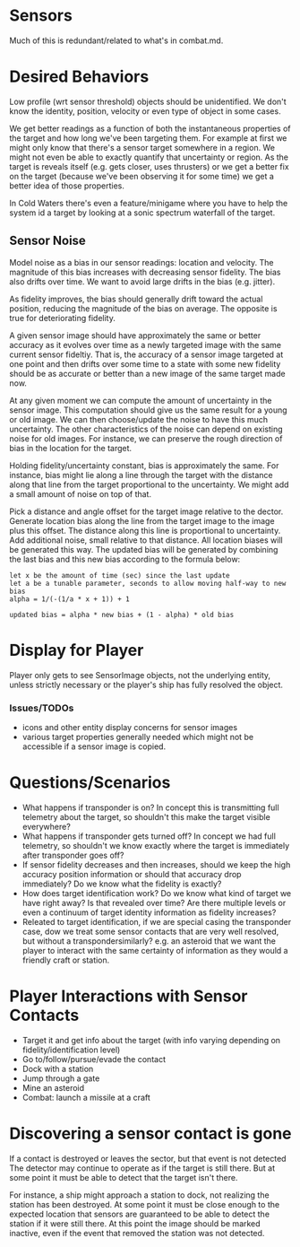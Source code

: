 Sensors
=======

Much of this is redundant/related to what's in combat.md.

# Desired Behaviors

Low profile (wrt sensor threshold) objects should be unidentified. We don't
know the identity, position, velocity or even type of object in some cases.

We get better readings as a function of both the instantaneous properties of
the target and how long we've been targeting them. For example at first we
might only know that there's a sensor target somewhere in a region. We might
not even be able to exactly quantify that uncertainty or region. As the target
is reveals itself (e.g. gets closer, uses thrusters) or we get a better fix on
the target (because we've been observing it for some time) we get a better idea
of those properties.

In Cold Waters there's even a feature/minigame where you have to help the
system id a target by looking at a sonic spectrum waterfall of the target.


## Sensor Noise

Model noise as a bias in our sensor readings: location and velocity. The
magnitude of this bias increases with decreasing sensor fidelity. The bias also
drifts over time. We want to avoid large drifts in the bias (e.g. jitter).

As fidelity improves, the bias should generally drift toward the actual
position, reducing the magnitude of the bias on average. The opposite is true
for deteriorating fidelity.

A given sensor image should have approximately the same or better accuracy as
it evolves over time as a newly targeted image with the same current sensor
fideltiy. That is, the accuracy of a sensor image targeted at one point and
then drifts over some time to a state with some new fidelity should be as
accurate or better than a new image of the same target made now.

At any given moment we can compute the amount of uncertainty in the sensor
image. This computation should give us the same result for a young or old
image. We can then choose/update the noise to have this much uncertainty. The
other characteristics of the noise can depend on existing noise for old images.
For instance, we can preserve the rough direction of bias in the location for
the target.

Holding fidelity/uncertainty constant, bias is approximately the same. For
instance, bias might lie along a line through the target with the distance
along that line from the target proportional to the uncertainty. We might add a
small amount of noise on top of that.

Pick a distance and angle offset for the target image relative to the dector.
Generate location bias along the line from the target image to the image plus
this offset. The distance along this line is proportional to uncertainty. Add
additional noise, small relative to that distance. All location biases will be
generated this way. The updated bias will be generated by combining the last
bias and this new bias according to the formula below:

```
let x be the amount of time (sec) since the last update
let a be a tunable parameter, seconds to allow moving half-way to new bias
alpha = 1/(-(1/a * x + 1)) + 1

updated bias = alpha * new bias + (1 - alpha) * old bias
```

# Display for Player

Player only gets to see SensorImage objects, not the underlying entity, unless
strictly necessary or the player's ship has fully resolved the object.

### Issues/TODOs
* icons and other entity display concerns for sensor images
* various target properties generally needed which might not be accessible if a
  sensor image is copied.

# Questions/Scenarios

* What happens if transponder is on? In concept this is transmitting full
  telemetry about the target, so shouldn't this make the target visible
  everywhere?
* What happens if transponder gets turned off? In concept we had full
  telemetry, so shouldn't we know exactly where the target is immediately after
  transponder goes off?
* If sensor fidelity decreases and then increases, should we keep the high
  accuracy position information or should that accuracy drop immediately? Do we
  know what the fidelity is exactly?
* How does target identification work? Do we know what kind of target we have
  right away? Is that revealed over time? Are there multiple levels or even a
  continuum of target identity information as fidelity increases?
* Releated to target identification, if we are special casing the transponder
  case, dow we treat some sensor contacts that are very well resolved, but
  without a transpondersimilarly? e.g. an asteroid that we want the player to
  interact with the same certainty of information as they would a friendly craft
  or station.

# Player Interactions with Sensor Contacts

* Target it and get info about the target (with info varying depending on
  fidelity/identification level)
* Go to/follow/pursue/evade the contact
* Dock with a station
* Jump through a gate
* Mine an asteroid
* Combat: launch a missile at a craft

# Discovering a sensor contact is gone

If a contact is destroyed or leaves the sector, but that event is not detected
The detector may continue to operate as if the target is still there. But at
some point it must be able to detect that the target isn't there.

For instance, a ship might approach a station to dock, not realizing the
station has been destroyed. At some point it must be close enough to the
expected location that sensors are guaranteed to be able to detect the station
if it were still there. At this point the image should be marked inactive, even
if the event that removed the station was not detected.

